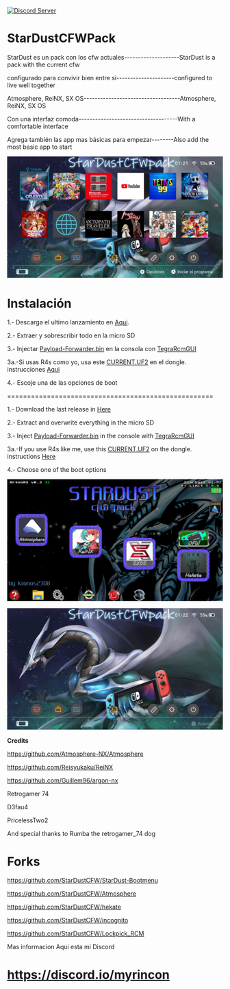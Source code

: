 <a href="https://discord.io/myrincon"><img src="https://discordapp.com/api/guilds/516631805621960704/embed.png" alt="Discord Server" /></a>
# StarDustCFWPack

StarDust es un pack con los cfw actuales--------------------StarDust is a pack with the current cfw      

configurado para convivir bien entre si---------------------configured to live well together        

Atmosphere, ReiNX, SX OS-----------------------------------Atmosphere, ReiNX, SX OS

Con una interfaz comoda------------------------------------With a comfortable interface

Agrega también las app mas básicas para empezar--------Also add the most basic app to start

![alt text](borrame/home2.jpg)

Instalación
=============
1.- Descarga el ultimo lanzamiento en [Aqui](https://github.com/Kronos2308/StarDustCFWPack/releases/latest).

2.- Extraer y sobrescribir todo en la micro SD

3.- Injectar [Payload-Forwarder.bin](https://github.com/Kronos2308/StarDustCFWPack/blob/master/borrame/Payload-Forwarder.bin?raw=true) en la consola con [TegraRcmGUI](https://github.com/eliboa/TegraRcmGUI/releases/latest)

  3a.-Si usas R4s como yo, usa este [CURRENT.UF2](https://github.com/StarDustCFW/StarDustCFWPack/blob/master/borrame/CURRENT.UF2?raw=true) en el dongle. instrucciones [Aqui](http://bit.ly/2tLBTua)


4.- Escoje una de las opciones de boot 


====================================================

1.- Download the last release in [Here](https://github.com/StarDustCFW/StarDustCFWPack/releases/latest)

2.- Extract and overwrite everything in the micro SD

3.- Inject [Payload-Forwarder.bin](https://github.com/StarDustCFW/StarDustCFWPack/blob/master/borrame/Payload-Forwarder.bin?raw=true) in the console with [TegraRcmGUI](https://github.com/eliboa/TegraRcmGUI/releases/latest)

 3a.-If you use R4s like me, use this [CURRENT.UF2](https://github.com/StarDustCFW/StarDustCFWPack/blob/master/borrame/CURRENT.UF2?raw=true) on the dongle. instructions [Here](http://bit.ly/2tLBTua)


4.- Choose one of the boot options



![alt text](borrame/screenshot.png)

![alt text](borrame/home1.jpg)

**Credits**

https://github.com/Atmosphere-NX/Atmosphere

https://github.com/Reisyukaku/ReiNX

https://github.com/Guillem96/argon-nx

Retrogamer 74

D3fau4

PricelessTwo2

And special thanks to Rumba the retrogamer_74 dog

# Forks

https://github.com/StarDustCFW/StarDust-Bootmenu

https://github.com/StarDustCFW/Atmosphere

https://github.com/StarDustCFW/hekate

https://github.com/StarDustCFW/incognito

https://github.com/StarDustCFW/Lockpick_RCM

Mas informacion Aqui esta mi Discord

# https://discord.io/myrincon




